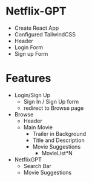 # Netflix-GPT 

- Create React App
- Configured TailwindCSS
- Header
- Login Form
- Sign up Form

# Features 
- Login/Sign Up
    - Sign In / Sign Up form
    - redirect to Browse page
- Browse 
    - Header
    - Main Movie
       - Trailer in Background
       - Title and Description
       - Movie Suggestions
           - MovieList*N
- NetflixGPT
    - Search Bar
    - Movie Suggestions